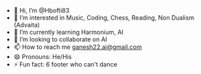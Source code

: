- 👋 Hi, I’m @Hbofti83
- 👀 I’m interested in Music, Coding, Chess, Reading, Non Dualism (Advaita)
- 🌱 I’m currently learning Harmonium, AI
- 💞️ I’m looking to collaborate on AI
- 📫 How to reach me ganesh22.ai@gmail.com
- 😄 Pronouns: He/His
- ⚡ Fun fact: 6 footer who can't dance

<!---
Hbofti83/Hbofti83 is a ✨ special ✨ repository because its `README.md` (this file) appears on your GitHub profile.
You can click the Preview link to take a look at your changes.
--->
